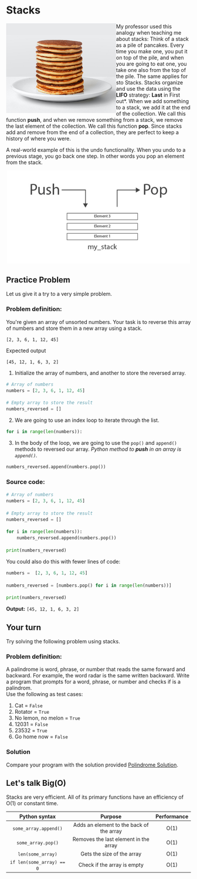 # Stacks
<img align="left" width="300" src="resources/pancakes.jpg">

My professor used this analogy when teaching me about stacks: Think of a stack as a pile of pancakes. Every time you make one, you put it on top of the pile, and when you are going to eat one, you take one also from the top of the pile. The same applies for sto Stacks. Stacks organize and use the data using the **LIFO** strategy: **Last** in First out*.
When we add something to a stack, we add it at the end of the collection. We call this function **push**, and when we remove something from a stack, we remove the last element of the collection. We call this function **pop**. Since stacks add and remove from the end of a collection, they are perfect to keep a history of where you were.
<br>

 A real-world example of this is the undo functionality. When you undo to a previous stage, you go back one step. In other words you pop an element from the stack. 

<p align="center">
<img  width="500" src="resources/stacks1.jpg">
</p>

## Practice Problem
Let us give it a try to a very simple problem.
### Problem definition:
You're given an array of unsorted numbers. Your task is to reverse this array of numbers and store them in a new array using a stack.
```
[2, 3, 6, 1, 12, 45]
```
Expected output
```
[45, 12, 1, 6, 3, 2]
```
1. Initialize the array of numbers, and another to store the reversed array.
```python
# Array of numbers
numbers = [2, 3, 6, 1, 12, 45]

# Empty array to store the result
numbers_reversed = []
```
2. We are going to use an index loop to iterate through the list. 
```python
for i in range(len(numbers)):
```
3. In the body of the loop, we are going to use the `pop()` and `append()` methods to reversed our array. *Python method to **push** in an array is `append()`.*
```python
numbers_reversed.append(numbers.pop())
```
### Source code:
```python
# Array of numbers
numbers = [2, 3, 6, 1, 12, 45]

# Empty array to store the result
numbers_reversed = [] 

for i in range(len(numbers)):
	numbers_reversed.append(numbers.pop())

print(numbers_reversed)
```
You could also do this with fewer lines of code:
```python
numbers =  [2, 3, 6, 1, 12, 45]  

numbers_reversed = [numbers.pop() for i in range(len(numbers))]

print(numbers_reversed)
```
**Output:**
`[45, 12, 1, 6, 3, 2]`

## Your turn
Try solving the following problem using stacks.
### Problem definition:
A palindrome is word, phrase, or number that reads the same forward and backward. For example, the word radar is the same written backward. Write a program that prompts for a word, phrase, or number and checks if is a palindrom.<br>
Use the following as test cases:
1. Cat = ```False```
2. Rotator = ```True```
3. No lemon, no melon = ```True```
4. 12031 = ```False```
5. 23532 = ```True``` 
6. Go home now = ```False```

### Solution
Compare your program with the solution provided [Polindrome Solution](solutions/palindrome.py).


## Let's talk Big(O)
Stacks are very efficient. All of its primary functions have an efficiency of O(1) or constant time.

 Python syntax | Purpose | Performance| 
| :-: | :-: | :-: |
| `some_array.append()` | Adds an element to the back of the array |O(1)|
| `some_array.pop()` | Removes the last element in the array | O(1)|
| `len(some_array)` | Gets the size of the array | O(1) |
| `if len(some_array) == 0` | Check if the array is empty | O(1)


